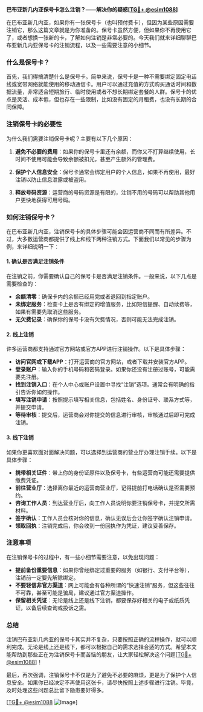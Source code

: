 **巴布亚新几内亚保号卡怎么注销？——解决你的疑惑[[TG💪+ @esim1088](https://t.me/s/esim1088)]**

在巴布亚新几内亚，如果你有一张保号卡（也叫预付费卡），但因为某些原因需要注销它，那么这篇文章就是为你准备的。保号卡虽然方便，但如果你不再使用它了，或者想换一张新的卡，了解如何注销是非常必要的。今天我们就来详细聊聊巴布亚新几内亚保号卡的注销流程，以及一些需要注意的小细节。

### 什么是保号卡？

首先，我们得搞清楚什么是保号卡。简单来说，保号卡是一种不需要绑定固定电话线或宽带网络就能使用的移动通信卡。用户可以通过充值的方式购买通话时间和数据流量，非常适合短期旅行、临时使用或者不想长期绑定套餐的人群。保号卡的优点是灵活、成本低，但也存在一些限制，比如没有固定的月租费，也没有长期的合同保障。

### 注销保号卡的必要性

为什么我们需要注销保号卡呢？主要有以下几个原因：

1. **避免不必要的费用**：如果你的保号卡里还有余额，而你又不打算继续使用，长时间不使用可能会导致余额被扣光，甚至产生额外的管理费。
   
2. **保护个人信息安全**：保号卡通常会绑定用户的个人信息，如果不再使用，最好注销以防止信息泄露或被盗用。

3. **释放号码资源**：运营商的号码资源是有限的，注销不用的号码可以帮助其他用户更快地获得可用号码。

### 如何注销保号卡？

在巴布亚新几内亚，注销保号卡的具体步骤可能会因运营商不同而有所差异。不过，大多数运营商都提供了线上和线下两种注销方式。下面我们以常见的步骤为例，来详细说明一下：

#### 1. 确认是否满足注销条件

在注销之前，你需要确认自己的保号卡是否满足注销条件。一般来说，以下几点是需要检查的：

- **余额清零**：确保卡内的余额已经用完或者退回到指定账户。
- **未绑定服务**：检查卡上是否有绑定的增值服务，比如短信提醒、自动续费等，如果有需要先取消这些服务。
- **无欠费记录**：确保你的保号卡没有欠费情况，否则可能无法完成注销。

#### 2. 线上注销

许多运营商都支持通过官方网站或官方APP进行注销操作。以下是具体步骤：

- **访问官网或下载APP**：打开运营商的官方网站，或者下载并安装官方APP。
- **登录账户**：输入你的手机号码和密码登录。如果你还没有注册过账号，可能需要先注册。
- **找到注销入口**：在个人中心或账户设置中寻找“注销”选项。通常会有明确的指引告诉你如何操作。
- **填写注销申请**：按照提示填写相关信息，包括姓名、身份证号、联系方式等，并提交申请。
- **等待审核**：提交后，运营商会对你提交的信息进行审核，审核通过后即可完成注销。

#### 3. 线下注销

如果你更喜欢面对面解决问题，可以选择到运营商的营业厅办理注销手续。以下是具体步骤：

- **携带相关证件**：带上你的身份证原件以及保号卡，有些运营商可能还需要提供缴费凭证。
- **前往营业厅**：选择离你最近的运营商营业厅，记得提前打电话确认是否需要预约。
- **咨询工作人员**：到达营业厅后，向工作人员说明你要注销保号卡，并提交所需材料。
- **签字确认**：工作人员会核对你的信息，确认无误后会让你签字确认注销申请。
- **领取回执**：注销完成后，你会收到一份回执作为凭证，建议妥善保存。

### 注意事项

在注销保号卡的过程中，有一些小细节需要注意，以免出现问题：

- **提前备份重要信息**：如果你曾经绑定过重要的服务（如银行、支付平台等），注销前一定要先解除绑定。
- **不要轻信非官方渠道**：网上可能会有各种所谓的“快速注销”服务，但这些往往不可靠，甚至可能是骗局，建议通过官方渠道操作。
- **保留相关凭证**：无论是线上还是线下注销，都要保存好相关的电子或纸质凭证，以备后续查询或投诉之需。

### 总结

注销巴布亚新几内亚的保号卡其实并不复杂，只要按照正确的流程操作，就可以顺利完成。无论是线上还是线下，都可以根据自己的需求选择合适的方式。希望本文能帮助到那些正在为注销保号卡而苦恼的朋友，让大家轻松解决这个问题[[TG💪+ @esim1088](https://t.me/s/esim1088)]！

最后，再次强调，注销保号卡不仅是为了避免不必要的麻烦，更是为了保护个人信息安全。如果你已经决定不再使用这张卡，请尽快按照上述步骤进行注销。毕竟，及时处理这些问题总比留下隐患要好得多。

[[TG💪+ @esim1088](https://t.me/s/esim1088) ![Image](https://i.postimg.cc/4NQfJmqS/Snipaste-2025-05-13-00-14-12.png)]